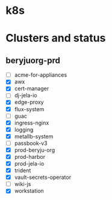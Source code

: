 # k8s

# Clusters and status

## beryjuorg-prd

 - [ ] acme-for-appliances
 - [x] awx
 - [x] cert-manager
 - [ ] dj-jela-io
 - [x] edge-proxy
 - [x] flux-system
 - [ ] guac
 - [x] ingress-nginx
 - [x] logging
 - [x] metallb-system
 - [ ] passbook-v3
 - [x] prod-beryju-org
 - [x] prod-harbor
 - [x] prod-jela-io
 - [x] trident
 - [x] vault-secrets-operator
 - [ ] wiki-js
 - [x] workstation
